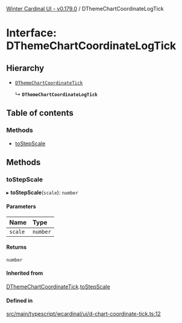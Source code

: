 [Winter Cardinal UI - v0.179.0](../index.md) / DThemeChartCoordinateLogTick

# Interface: DThemeChartCoordinateLogTick

## Hierarchy

- [`DThemeChartCoordinateTick`](DThemeChartCoordinateTick.md)

  ↳ **`DThemeChartCoordinateLogTick`**

## Table of contents

### Methods

- [toStepScale](DThemeChartCoordinateLogTick.md#tostepscale)

## Methods

### toStepScale

▸ **toStepScale**(`scale`): `number`

#### Parameters

| Name | Type |
| :------ | :------ |
| `scale` | `number` |

#### Returns

`number`

#### Inherited from

[DThemeChartCoordinateTick](DThemeChartCoordinateTick.md).[toStepScale](DThemeChartCoordinateTick.md#tostepscale)

#### Defined in

[src/main/typescript/wcardinal/ui/d-chart-coordinate-tick.ts:12](https://github.com/winter-cardinal/winter-cardinal-ui/blob/v0.179.0/src/main/typescript/wcardinal/ui/d-chart-coordinate-tick.ts#L12)
